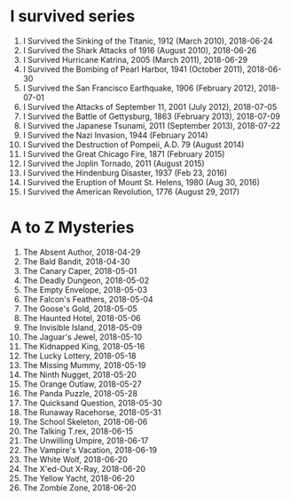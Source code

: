 # I survived series
1. I Survived the Sinking of the Titanic, 1912 (March 2010), 2018-06-24
2. I Survived the Shark Attacks of 1916 (August 2010), 2018-06-26
3. I Survived Hurricane Katrina, 2005 (March 2011), 2018-06-29
4. I Survived the Bombing of Pearl Harbor, 1941 (October 2011), 2018-06-30
5. I Survived the San Francisco Earthquake, 1906 (February 2012), 2018-07-01
6. I Survived the Attacks of September 11, 2001 (July 2012), 2018-07-05
7. I Survived the Battle of Gettysburg, 1863 (February 2013), 2018-07-09
8. I Survived the Japanese Tsunami, 2011 (September 2013), 2018-07-22
9. I Survived the Nazi Invasion, 1944 (February 2014)
10. I Survived the Destruction of Pompeii, A.D. 79 (August 2014)
11. I Survived the Great Chicago Fire, 1871 (February 2015)
12. I Survived the Joplin Tornado, 2011 (August 2015)
13. I Survived the Hindenburg Disaster, 1937 (Feb 23, 2016)
14. I Survived the Eruption of Mount St. Helens, 1980 (Aug 30, 2016)
15. I Survived the American Revolution, 1776 (August 29, 2017)

# A to Z Mysteries    
1. The Absent Author, 2018-04-29
2. The Bald Bandit, 2018-04-30
3. The Canary Caper, 2018-05-01
4. The Deadly Dungeon, 2018-05-02
5. The Empty Envelope, 2018-05-03 
6. The Falcon's Feathers, 2018-05-04
7. The Goose's Gold, 2018-05-05
8. The Haunted Hotel, 2018-05-06  
9. The Invisible Island, 2018-05-09  
10. The Jaguar's Jewel, 2018-05-10
11. The Kidnapped King, 2018-05-16
12. The Lucky Lottery, 2018-05-18 
13. The Missing Mummy, 2018-05-19
14. The Ninth Nugget, 2018-05-20
15. The Orange Outlaw, 2018-05-27
16. The Panda Puzzle, 2018-05-28
17. The Quicksand Question, 2018-05-30
18. The Runaway Racehorse, 2018-05-31
19. The School Skeleton, 2018-06-06
20. The Talking T.rex, 2018-06-15
21. The Unwilling Umpire, 2018-06-17
22. The Vampire's Vacation, 2018-06-19
23. The White Wolf, 2018-06-20
24. The X'ed-Out X-Ray, 2018-06-20
25. The Yellow Yacht, 2018-06-20
26. The Zombie Zone, 2018-06-20
